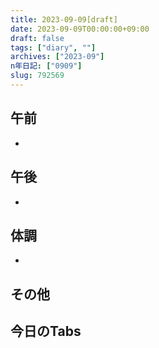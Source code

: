```yaml
---
title: 2023-09-09[draft]
date: 2023-09-09T00:00:00+09:00
draft: false
tags: ["diary", ""]
archives: ["2023-09"]
n年日記: ["0909"]
slug: 792569
---
```

## 午前
- 
## 午後
- 
## 体調
- 
## その他
## 今日のTabs